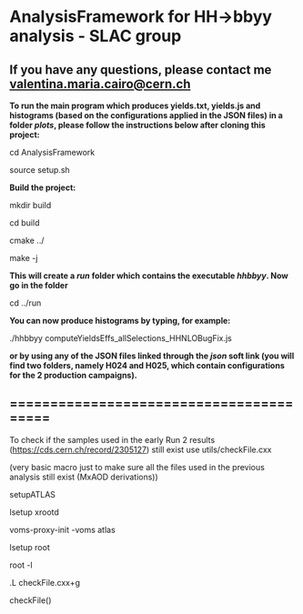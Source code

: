 # AnalysisFramework for HH->bbyy analysis - SLAC group

## If you have any questions, please contact me valentina.maria.cairo@cern.ch


**To run the main program which produces yields.txt, yields.js and histograms (based on the configurations applied in the JSON files) in a folder *plots*, please follow the instructions below after cloning this project:**

cd AnalysisFramework

source setup.sh

**Build the project:**

mkdir build

cd build

cmake ../

make -j

**This will create a *run* folder which contains the executable *hhbbyy*. Now go in the folder**

cd ../run

**You can now produce histograms by typing, for example:**

./hhbbyy computeYieldsEffs_allSelections_HHNLOBugFix.js

**or by using any of the JSON files linked through the *json* soft link (you will find two folders, namely H024 and H025, which contain configurations for the 2 production campaigns).**



## ========================================


To check if the samples used in the early Run 2 results (https://cds.cern.ch/record/2305127) still exist use utils/checkFile.cxx

(very basic macro just to make sure all the files used in the previous analysis still exist (MxAOD derivations))


setupATLAS

lsetup xrootd

voms-proxy-init -voms atlas

lsetup root

root -l 

.L checkFile.cxx+g

checkFile()
